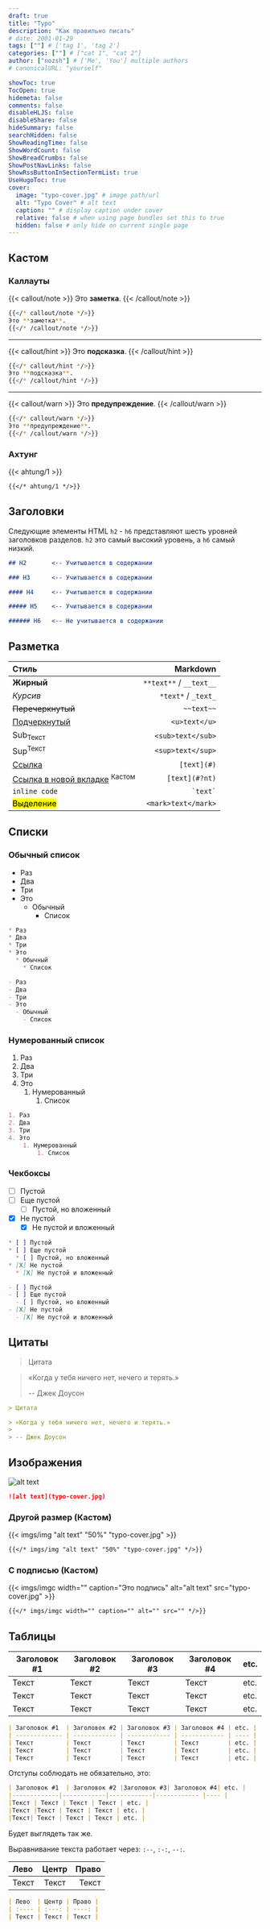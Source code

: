 ```yaml
---
draft: true
title: "Typo"
description: "Как правильно писать"
# date: 2001-01-29
tags: [""] # ['tag 1', 'tag 2']
categories: [""] # ["cat 1", "cat 2"]
author: ["nozsh"] # ['Me', 'You'] multiple authors
# canonicalURL: "yourself"

showToc: true
TocOpen: true
hidemeta: false
comments: false
disableHLJS: false
disableShare: false
hideSummary: false
searchHidden: false
ShowReadingTime: false
ShowWordCount: false
ShowBreadCrumbs: false
ShowPostNavLinks: false
ShowRssButtonInSectionTermList: true
UseHugoToc: true
cover:
  image: "typo-cover.jpg" # image path/url
  alt: "Typo Cover" # alt text
  caption: "" # display caption under cover
  relative: false # when using page bundles set this to true
  hidden: false # only hide on current single page
---
```


## Кастом

### Каллауты

{{< callout/note >}}
Это **заметка**.
{{< /callout/note >}}

```bash
{{</* callout/note */>}}
Это **заметка**.
{{</* /callout/note */>}}
```

---

{{< callout/hint >}}
Это **подсказка**.
{{< /callout/hint >}}

```bash
{{</* callout/hint */>}}
Это **подсказка**.
{{</* /callout/hint */>}}
```

---

{{< callout/warn >}}
Это **предупреждение**.
{{< /callout/warn >}}

```bash
{{</* callout/warn */>}}
Это **предупреждение**.
{{</* /callout/warn */>}}
```

### Ахтунг

{{< ahtung/1 >}}

```md
{{</* ahtung/1 */>}}
```

## Заголовки

Следующие элементы HTML `h2` - `h6` представляют шесть уровней заголовков разделов. `h2` это самый высокий уровень, а `h6` самый низкий.

```md
## H2       <-- Учитывается в содержании

### H3      <-- Учитывается в содержании

#### H4     <-- Учитывается в содержании

##### H5    <-- Учитывается в содержании

###### H6   <-- Не учитывается в содержании
```

## Разметка

| Стиль | Markdown |
| :---- | -------: |
| **Жирный** | `**text**` / `__text__` | 
| *Курсив* | `*text*` / `_text_` |
| ~~Перечеркнутый~~ | `~~text~~` |
| <u>Подчеркнутый</u> | `<u>text</u>` |
| Sub<sub>Текст</sub> | `<sub>text</sub>` |
| Sup<sup>Текст</sup> | `<sup>text</sup>` |
| [Ссылка](typo) | `[text](#)` |
| [Ссылка в новой вкладке](typo?nt) <sup>Кастом</sup> | `[text](#?nt)` |
| `inline code` | `` `text` `` |
| <mark>Выделение</mark> | `<mark>text</mark>` |

## Списки

### Обычный список

* Раз
* Два
* Три
* Это
  * Обычный
    * Список

```md
* Раз
* Два
* Три
* Это
  * Обычный
    * Список

- Раз
- Два
- Три
- Это
  - Обычный
    - Список
```

### Нумерованный список

1. Раз
2. Два
3. Три
4. Это
    1. Нумерованный
        1. Список

```md
1. Раз
2. Два
3. Три
4. Это
    1. Нумерованный
        1. Список
```

### Чекбоксы

- [ ] Пустой
- [ ] Еще пустой
  - [ ] Пустой, но вложенный
- [X] Не пустой
  - [X] Не пустой и вложенный

```md
* [ ] Пустой
* [ ] Еще пустой
  * [ ] Пустой, но вложенный
* [X] Не пустой
  * [X] Не пустой и вложенный

- [ ] Пустой
- [ ] Еще пустой
  - [ ] Пустой, но вложенный
- [X] Не пустой
  - [X] Не пустой и вложенный
```

## Цитаты

> Цитата

> «Когда у тебя ничего нет, нечего и терять.»
>
> -- Джек Доусон

```md
> Цитата

> «Когда у тебя ничего нет, нечего и терять.»
>
> -- Джек Доусон
```

## Изображения

![alt text](typo-cover.jpg)

```md
![alt text](typo-cover.jpg)
```

### Другой размер (Кастом)

{{< imgs/img "alt text" "50%" "typo-cover.jpg" >}}

```md
{{</* imgs/img "alt text" "50%" "typo-cover.jpg" */>}}
```

### С подписью (Кастом)

{{< imgs/imgc width="" caption="Это подпись" alt="alt text" src="typo-cover.jpg" >}}

```md
{{</* imgs/imgc width="" caption="" alt="" src="" */>}}
```

## Таблицы

| Заголовок #1  | Заголовок #2 | Заголовок #3 | Заголовок #4 | etc. |
| ------------- | ------------ | ------------ | ------------ | ---- |
| Текст         | Текст        | Текст        | Текст        | etc. |
| Текст         | Текст        | Текст        | Текст        | etc. |
| Текст         | Текст        | Текст        | Текст        | etc. |

```md
| Заголовок #1  | Заголовок #2 | Заголовок #3 | Заголовок #4 | etc. |
| ------------- | ------------ | ------------ | ------------ | ---- |
| Текст         | Текст        | Текст        | Текст        | etc. |
| Текст         | Текст        | Текст        | Текст        | etc. |
| Текст         | Текст        | Текст        | Текст        | etc. |
```

Отступы соблюдать не обязательно, это:

```md
| Заголовок #1  | Заголовок #2 |Заголовок #3| Заголовок #4| etc. |
|-------------|------------|------------|------------ |---- |
|Текст | Текст | Текст | Текст | etc. |
|Текст |Текст | Текст | Текст | etc. |
|Текст| Текст | Текст | Текст | etc. |
```

Будет выглядеть так же.

Выравнивание текста работает через: `:--`, `:-:`, `--:`.

| Лево  | Центр | Право |
| :---- | :---: | ----: |
| Текст | Текст | Текст |

```md
| Лево  | Центр | Право |
| :---- | :---: | ----: |
| Текст | Текст | Текст |
```